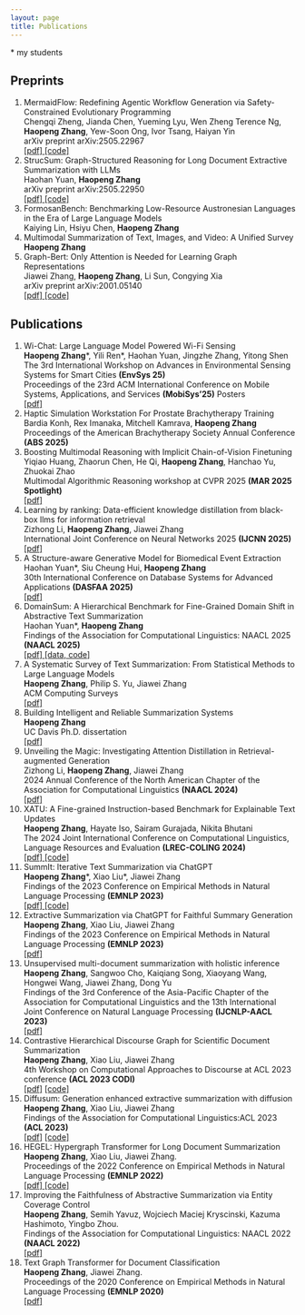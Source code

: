 ```yaml
---
layout: page
title: Publications
---
```

\* my students

## Preprints
<ol>


<li> MermaidFlow: Redefining Agentic Workflow Generation via Safety-Constrained Evolutionary
Programming
<br> Chengqi Zheng, Jianda Chen, Yueming Lyu, Wen Zheng Terence Ng, <b>Haopeng Zhang</b>, Yew-Soon Ong, Ivor Tsang, Haiyan Yin
<br>arXiv preprint arXiv:2505.22967
<br><a href = "https://arxiv.org/abs/2505.22967" target="_blank"> [pdf] </a><a href = "https://github.com/chengqiArchy/MermaidFlow"> [code] </a>
</li>

<li> StrucSum: Graph-Structured Reasoning for Long Document Extractive Summarization with LLMs
<br>Haohan Yuan, <b>Haopeng Zhang</b>
<br>arXiv preprint arXiv:2505.22950
<br><a href = "https://arxiv.org/abs/2505.22950" target="_blank"> [pdf] </a><a href = "https://github.com/HaohanYuan01/StrucSum"> [code] </a>
</li>

<li> FormosanBench: Benchmarking Low-Resource Austronesian Languages in the Era of Large Language Models
<br>Kaiying Lin, Hsiyu Chen, <b>Haopeng Zhang</b>
<!-- <br>arXiv preprint arXiv:2001.05140
<br><a href = "https://arxiv.org/abs/2001.05140" target="_blank"> [pdf] </a><a href = "https://github.com/jwzhanggy/Graph-Bert"> [code] </a> -->
</li>

<li> Multimodal Summarization of Text, Images, and Video: A Unified Survey
<br><b>Haopeng Zhang</b>
<!-- <br>arXiv preprint arXiv:2505.22950
<br><a href = "https://arxiv.org/abs/2505.22950" target="_blank"> [pdf] </a><a href = "https://github.com/HaohanYuan01/StrucSum"> [code] </a> -->
</li>

<li> Graph-Bert: Only Attention is Needed for Learning Graph Representations
<br>Jiawei Zhang, <b>Haopeng Zhang</b>, Li Sun, Congying Xia
<br>arXiv preprint arXiv:2001.05140
<br><a href = "https://arxiv.org/abs/2001.05140" target="_blank"> [pdf] </a><a href = "https://github.com/jwzhanggy/Graph-Bert"> [code] </a>
</li>
<!-- <li> Extractive Summarization via ChatGPT for Faithful Summary Generation
<br><b>Haopeng Zhang</b>, Xiao Liu, Jiawei Zhang
<br>arXiv preprint arXiv:2304.04193
<br><a href = "https://arxiv.org/abs/2304.04193" target="_blank"> [pdf] </a>
</li> -->
</ol>


## Publications
<ol>


<li> Wi-Chat: Large Language Model Powered Wi-Fi Sensing
<br><b>Haopeng Zhang</b>*, Yili Ren*, Haohan Yuan, Jingzhe Zhang, Yitong Shen
<br>The 3rd International Workshop on Advances in Environmental Sensing Systems for Smart
Cities <b>(EnvSys 25)</b>
<br> Proceedings of the 23rd ACM International Conference on Mobile Systems,
Applications, and Services <b>(MobiSys’25)</b> Posters
<br><a href = "https://arxiv.org/abs/2502.12421" target="_blank"> [pdf] </a>
</li>


<li> Haptic Simulation Workstation For Prostate Brachytherapy Training
<br>Bardia Konh, Rex Imanaka, Mitchell Kamrava, <b>Haopeng Zhang</b>
<br>Proceedings of the American Brachytherapy Society Annual
Conference <b>(ABS 2025)</b>
<!-- <br><a href = "https://arxiv.org/abs/2406.12169" target="_blank"> [pdf] </a> -->
</li>

<li> Boosting Multimodal Reasoning with Implicit Chain-of-Vision Finetuning
<br>Yiqiao Huang, Zhaorun Chen, He Qi, <b>Haopeng Zhang</b>, Hanchao Yu, Zhuokai Zhao
<br>Multimodal Algorithmic Reasoning workshop at CVPR 2025 <b>(MAR 2025 Spotlight)</b>
<br><a href = "https://drive.google.com/file/d/10rZay5F5rmeMAqmSiELADv2ChUJPkW_K/view" target="_blank"> [pdf] </a>
</li>

<li> Learning by ranking: Data-efficient knowledge distillation from
black-box llms for information retrieval
<br>Zizhong Li, <b>Haopeng Zhang</b>, Jiawei Zhang
<br>International Joint Conference on Neural Networks 2025 <b>(IJCNN 2025)</b>
<br><a href = "https://arxiv.org/abs/2406.12169" target="_blank"> [pdf] </a>
</li>

<li> A Structure-aware Generative Model for Biomedical Event Extraction
<br> Haohan Yuan*, Siu Cheung Hui, <b>Haopeng Zhang</b>
<br> 30th International Conference on Database Systems for Advanced Applications <b>(DASFAA 2025)</b>
<br><a href = "https://www.arxiv.org/abs/2408.06583" target="_blank"> [pdf] </a>
</li>

<li> DomainSum: A Hierarchical Benchmark for Fine-Grained Domain Shift in Abstractive Text Summarization
<br> Haohan Yuan*, <b>Haopeng Zhang</b>
<br> Findings of the Association for Computational Linguistics: NAACL 2025 <b>(NAACL 2025)</b> 
<br><a href = "https://arxiv.org/abs/2410.15687" target="_blank"> [pdf] </a> <a href = "https://github.com/hpzhang94/DomainSum"> [data, code] </a>
</li>

<li> A Systematic Survey of Text Summarization: From Statistical Methods to Large Language Models
<br><b>Haopeng Zhang</b>, Philip S. Yu, Jiawei Zhang
<br>ACM Computing Surveys
<br><a href = "https://arxiv.org/abs/2406.11289" target="_blank"> [pdf] </a>
</li>

<li> Building Intelligent and Reliable Summarization Systems
<br><b>Haopeng Zhang</b>
<br>UC Davis Ph.D. dissertation
<br><a href = "https://escholarship.org/uc/item/7zn0b66s" target="_blank"> [pdf] </a>
</li> 

<li> Unveiling the Magic: Investigating Attention Distillation in Retrieval-augmented Generation
<br>Zizhong Li, <b>Haopeng Zhang</b>, Jiawei Zhang
<br>2024 Annual Conference of the North American Chapter of the Association for Computational Linguistics <b>(NAACL 2024)</b>
<br><a href = "https://arxiv.org/abs/2402.11794" target="_blank"> [pdf] </a>
</li> 

<li> XATU: A Fine-grained Instruction-based Benchmark for Explainable Text Updates
<br><b>Haopeng Zhang</b>, Hayate Iso, Sairam Gurajada, Nikita Bhutani
<br>The 2024 Joint International Conference on Computational Linguistics, Language Resources and Evaluation <b>(LREC-COLING 2024)</b>
<br><a href = "https://arxiv.org/abs/2309.11063" target="_blank"> [pdf] </a> <a href = "https://github.com/megagonlabs/xatu"> [code] </a>
</li>
<li> SummIt: Iterative Text Summarization via ChatGPT
<br><b>Haopeng Zhang</b>*, Xiao Liu*, Jiawei Zhang
<br>Findings of the 2023 Conference on Empirical Methods in Natural Language Processing <b>(EMNLP 2023) </b>
<br><a href = "http://arxiv.org/abs/2305.14835" target="_blank"> [pdf] </a> <a href = "https://github.com/hpzhang94/summ_it"> [code] </a>
</li>
<li> Extractive Summarization via ChatGPT for Faithful Summary Generation
<br><b>Haopeng Zhang</b>, Xiao Liu, Jiawei Zhang
<br>Findings of the 2023 Conference on Empirical Methods in Natural Language Processing <b>(EMNLP 2023) </b>
<br><a href = "https://arxiv.org/abs/2304.04193" target="_blank"> [pdf] </a>
</li>
<li> Unsupervised multi-document summarization with holistic inference
<br><b>Haopeng Zhang</b>, Sangwoo Cho, Kaiqiang Song, Xiaoyang Wang, Hongwei Wang, Jiawei Zhang, Dong Yu
<br>Findings of the 3rd Conference of the Asia-Pacific Chapter of the Association for Computational Linguistics and the 13th International Joint Conference on Natural Language Processing <b>(IJCNLP-AACL 2023)</b>
<br><a href = "https://arxiv.org/abs/2309.04087" target="_blank"> [pdf] </a>
</li>
<li> Contrastive Hierarchical Discourse Graph for Scientific Document Summarization
<br><b>Haopeng Zhang</b>, Xiao Liu, Jiawei Zhang
<br>4th Workshop on Computational Approaches to Discourse at ACL 2023 conference <b>(ACL 2023 CODI)</b>
<br><a href = "https://arxiv.org/abs/2306.00177"> [pdf]</a> <a href = "https://github.com/hpzhang94/changes"> [code] </a>
</li>
<li> Diffusum: Generation enhanced extractive summarization with diffusion
<br><b>Haopeng Zhang</b>, Xiao Liu, Jiawei Zhang
<br>Findings of the Association for Computational Linguistics:ACL 2023 <b>(ACL 2023)</b>
<br><a href = "https://arxiv.org/abs/2305.01735"> [pdf]</a> <a href = "https://github.com/hpzhang94/DiffuSum"> [code] </a>
</li>
<li> HEGEL: Hypergraph Transformer for Long Document Summarization
<br><b>Haopeng Zhang</b>, Xiao Liu, Jiawei Zhang. 
<br>Proceedings of the 2022 Conference on Empirical Methods in Natural Language Processing <b>(EMNLP 2022)</b>
<br><a href = "https://arxiv.org/abs/2210.04126"> [pdf] </a> <a href = "https://github.com/hpzhang94/hegel_sum"> [code] </a>
</li>
<li> Improving the Faithfulness of Abstractive Summarization via Entity Coverage Control
<br><b>Haopeng Zhang</b>, Semih Yavuz, Wojciech Maciej Kryscinski, Kazuma Hashimoto, Yingbo Zhou. 
<br>Findings of the Association for Computational Linguistics: NAACL 2022 <b>(NAACL 2022)</b> 
<br><a href = "https://aclanthology.org/2022.findings-naacl.40/"> [pdf] </a>
</li>
<li> Text Graph Transformer for Document Classification
<br><b>Haopeng Zhang</b>, Jiawei Zhang. 
<br>Proceedings of the 2020 Conference on Empirical Methods in Natural Language Processing <b>(EMNLP 2020)</b> 
<br><a href = "https://aclanthology.org/2020.emnlp-main.668/"> [pdf] </a>
  </li>
</ol>





